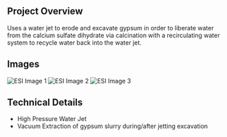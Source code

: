 ## Project Overview
Uses a water jet to erode and excavate gypsum in order to liberate water from the calcium sulfate dihydrate via calcination with a recirculating water system to recycle water back into the water jet.

## Images
![ESI Image 1](/projects/esi/icon.jpg)
![ESI Image 2](/projects/esi/System_Design.PNG)
![ESI Image 3](/projects/esi/Saturated_Water_Recycling_System.png)

## Technical Details
* High Pressure Water Jet
* Vacuum Extraction of gypsum slurry during/after jetting excavation
